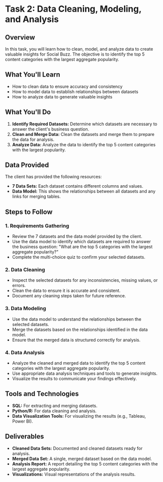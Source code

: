 # Task 2: Data Cleaning, Modeling, and Analysis

## Overview

In this task, you will learn how to clean, model, and analyze data to create valuable insights for Social Buzz. The objective is to identify the top 5 content categories with the largest aggregate popularity.

## What You'll Learn

- How to clean data to ensure accuracy and consistency
- How to model data to establish relationships between datasets
- How to analyze data to generate valuable insights

## What You'll Do

1. **Identify Required Datasets:** Determine which datasets are necessary to answer the client's business question.
2. **Clean and Merge Data:** Clean the datasets and merge them to prepare the data for analysis.
3. **Analyze Data:** Analyze the data to identify the top 5 content categories with the largest popularity.

## Data Provided

The client has provided the following resources:
- **7 Data Sets:** Each dataset contains different columns and values.
- **Data Model:** This shows the relationships between all datasets and any links for merging tables.

## Steps to Follow

### 1. Requirements Gathering

- Review the 7 datasets and the data model provided by the client.
- Use the data model to identify which datasets are required to answer the business question: "What are the top 5 categories with the largest aggregate popularity?"
- Complete the multi-choice quiz to confirm your selected datasets.

### 2. Data Cleaning

- Inspect the selected datasets for any inconsistencies, missing values, or errors.
- Clean the data to ensure it is accurate and consistent.
- Document any cleaning steps taken for future reference.

### 3. Data Modeling

- Use the data model to understand the relationships between the selected datasets.
- Merge the datasets based on the relationships identified in the data model.
- Ensure that the merged data is structured correctly for analysis.

### 4. Data Analysis

- Analyze the cleaned and merged data to identify the top 5 content categories with the largest aggregate popularity.
- Use appropriate data analysis techniques and tools to generate insights.
- Visualize the results to communicate your findings effectively.


## Tools and Technologies

- **SQL:** For extracting and merging datasets.
- **Python/R:** For data cleaning and analysis.
- **Data Visualization Tools:** For visualizing the results (e.g., Tableau, Power BI).

## Deliverables

- **Cleaned Data Sets:** Documented and cleaned datasets ready for analysis.
- **Merged Data Set:** A single, merged dataset based on the data model.
- **Analysis Report:** A report detailing the top 5 content categories with the largest aggregate popularity.
- **Visualizations:** Visual representations of the analysis results.
